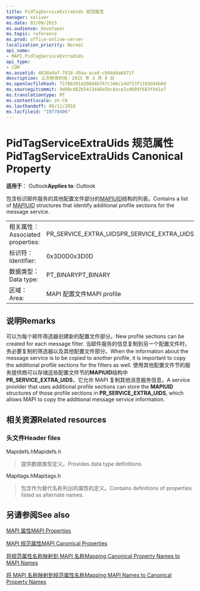 ```yaml
---
title: PidTagServiceExtraUids 规范属性
manager: soliver
ms.date: 03/09/2015
ms.audience: Developer
ms.topic: reference
ms.prod: office-online-server
localization_priority: Normal
api_name:
- MAPI.PidTagServiceExtraUids
api_type:
- COM
ms.assetid: 4838a9af-7818-49aa-ace8-cb94dda8471f
description: 上次修改时间：2015 年 3 月 9 日
ms.openlocfilehash: 71f802014200d4b767c346c14df53f1193d44b0d
ms.sourcegitcommit: 9d60cd82b5413446e5bc8ace2cd689f683fb41a7
ms.translationtype: MT
ms.contentlocale: zh-CN
ms.lasthandoff: 06/11/2018
ms.locfileid: "19778406"
---
```

# <a name="pidtagserviceextrauids-canonical-property"></a><span data-ttu-id="3d4ae-103">PidTagServiceExtraUids 规范属性</span><span class="sxs-lookup"><span data-stu-id="3d4ae-103">PidTagServiceExtraUids Canonical Property</span></span>

  
  
<span data-ttu-id="3d4ae-104">**适用于**： Outlook</span><span class="sxs-lookup"><span data-stu-id="3d4ae-104">**Applies to**: Outlook</span></span> 
  
<span data-ttu-id="3d4ae-105">包含标识邮件服务的其他配置文件部分的[MAPIUID](mapiuid.md)结构的列表。</span><span class="sxs-lookup"><span data-stu-id="3d4ae-105">Contains a list of [MAPIUID](mapiuid.md) structures that identify additional profile sections for the message service.</span></span> 
  
|||
|:-----|:-----|
|<span data-ttu-id="3d4ae-106">相关属性：</span><span class="sxs-lookup"><span data-stu-id="3d4ae-106">Associated properties:</span></span>  <br/> |<span data-ttu-id="3d4ae-107">PR_SERVICE_EXTRA_UIDS</span><span class="sxs-lookup"><span data-stu-id="3d4ae-107">PR_SERVICE_EXTRA_UIDS</span></span>  <br/> |
|<span data-ttu-id="3d4ae-108">标识符：</span><span class="sxs-lookup"><span data-stu-id="3d4ae-108">Identifier:</span></span>  <br/> |<span data-ttu-id="3d4ae-109">0x3D0D</span><span class="sxs-lookup"><span data-stu-id="3d4ae-109">0x3D0D</span></span>  <br/> |
|<span data-ttu-id="3d4ae-110">数据类型：</span><span class="sxs-lookup"><span data-stu-id="3d4ae-110">Data type:</span></span>  <br/> |<span data-ttu-id="3d4ae-111">PT_BINARY</span><span class="sxs-lookup"><span data-stu-id="3d4ae-111">PT_BINARY</span></span>  <br/> |
|<span data-ttu-id="3d4ae-112">区域：</span><span class="sxs-lookup"><span data-stu-id="3d4ae-112">Area:</span></span>  <br/> |<span data-ttu-id="3d4ae-113">MAPI 配置文件</span><span class="sxs-lookup"><span data-stu-id="3d4ae-113">MAPI profile</span></span>  <br/> |
   
## <a name="remarks"></a><span data-ttu-id="3d4ae-114">说明</span><span class="sxs-lookup"><span data-stu-id="3d4ae-114">Remarks</span></span>

<span data-ttu-id="3d4ae-115">可以为每个邮件筛选器创建新的配置文件部分。</span><span class="sxs-lookup"><span data-stu-id="3d4ae-115">New profile sections can be created for each message filter.</span></span> <span data-ttu-id="3d4ae-116">当邮件服务的信息复制到另一个配置文件时，务必要复制的筛选器以及其他配置文件部分。</span><span class="sxs-lookup"><span data-stu-id="3d4ae-116">When the information about the message service is to be copied to another profile, it is important to copy the additional profile sections for the filters as well.</span></span> <span data-ttu-id="3d4ae-117">使用其他配置文件节的服务提供商可以存储这些配置文件节的**MAPIUID**结构中**PR_SERVICE_EXTRA_UIDS**，它允许 MAPI 复制其他消息服务信息。</span><span class="sxs-lookup"><span data-stu-id="3d4ae-117">A service provider that uses additional profile sections can store the **MAPIUID** structures of those profile sections in **PR_SERVICE_EXTRA_UIDS**, which allows MAPI to copy the additional message service information.</span></span>
  
## <a name="related-resources"></a><span data-ttu-id="3d4ae-118">相关资源</span><span class="sxs-lookup"><span data-stu-id="3d4ae-118">Related resources</span></span>

### <a name="header-files"></a><span data-ttu-id="3d4ae-119">头文件</span><span class="sxs-lookup"><span data-stu-id="3d4ae-119">Header files</span></span>

<span data-ttu-id="3d4ae-120">Mapidefs.h</span><span class="sxs-lookup"><span data-stu-id="3d4ae-120">Mapidefs.h</span></span>
  
> <span data-ttu-id="3d4ae-121">提供数据类型定义。</span><span class="sxs-lookup"><span data-stu-id="3d4ae-121">Provides data type definitions.</span></span>
    
<span data-ttu-id="3d4ae-122">Mapitags.h</span><span class="sxs-lookup"><span data-stu-id="3d4ae-122">Mapitags.h</span></span>
  
> <span data-ttu-id="3d4ae-123">包含作为替代名称列出的属性的定义。</span><span class="sxs-lookup"><span data-stu-id="3d4ae-123">Contains definitions of properties listed as alternate names.</span></span>
    
## <a name="see-also"></a><span data-ttu-id="3d4ae-124">另请参阅</span><span class="sxs-lookup"><span data-stu-id="3d4ae-124">See also</span></span>



[<span data-ttu-id="3d4ae-125">MAPI 属性</span><span class="sxs-lookup"><span data-stu-id="3d4ae-125">MAPI Properties</span></span>](mapi-properties.md)
  
[<span data-ttu-id="3d4ae-126">MAPI 规范属性</span><span class="sxs-lookup"><span data-stu-id="3d4ae-126">MAPI Canonical Properties</span></span>](mapi-canonical-properties.md)
  
[<span data-ttu-id="3d4ae-127">将规范属性名称映射到 MAPI 名称</span><span class="sxs-lookup"><span data-stu-id="3d4ae-127">Mapping Canonical Property Names to MAPI Names</span></span>](mapping-canonical-property-names-to-mapi-names.md)
  
[<span data-ttu-id="3d4ae-128">将 MAPI 名称映射到规范属性名称</span><span class="sxs-lookup"><span data-stu-id="3d4ae-128">Mapping MAPI Names to Canonical Property Names</span></span>](mapping-mapi-names-to-canonical-property-names.md)


